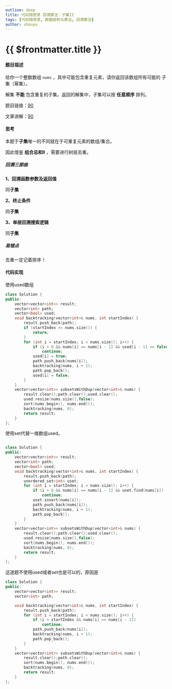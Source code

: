 ```yaml
---
outline: deep
title: 代码随想录 回溯算法：子集II
tags: [代码随想录, 数据结构与算法, 回溯算法]
author: shouyu
---
```


# {{ $frontmatter.title }}

#### 题目描述

给你一个整数数组 `nums` ，其中可能包含重复元素，请你返回该数组所有可能的 子集（幂集）。

解集 **不能** 包含重复的子集。返回的解集中，子集可以按 **任意顺序** 排列。

题目链接：[90](https://leetcode.cn/problems/subsets-ii)

文章讲解：[90](https://programmercarl.com/0090.%E5%AD%90%E9%9B%86II.html)

#### 思考

本题于**子集**唯一的不同就在于可重复元素的数组/集合。

因此借鉴 **组合总和II** ，需要进行树层去重。

##### 回溯三部曲

**1、回溯函数参数及返回值**

同**子集**

**2、终止条件**

同**子集**

**3、单层回溯搜索逻辑**

同**子集**

##### 易错点

去重一定记着排序！

#### 代码实现

使用used数组

```C++
class Solution {
public:
    vector<vector<int>> result;
    vector<int> path;
    vector<bool> used;
    void backtracking(vector<int>& nums, int startIndex) {
        result.push_back(path);
        if (startIndex >= nums.size()) {
            return;
        }
        for (int i = startIndex; i < nums.size(); i++) {
            if (i > 0 && nums[i] == nums[i - 1] && used[i - 1] == false)
                continue;
            used[i] = true;
            path.push_back(nums[i]);
            backtracking(nums, i + 1);
            path.pop_back();
            used[i] = false;
        }
    }
    vector<vector<int>> subsetsWithDup(vector<int>& nums) {
        result.clear();path.clear();used.clear();
        used.resize(nums.size(),false);
        sort(nums.begin(), nums.end());
        backtracking(nums, 0);
        return result;
    }
};
```

使用set代替一维数组used。

```C++

class Solution {
public:
    vector<vector<int>> result;
    vector<int> path;
    vector<bool> used;
    void backtracking(vector<int>& nums, int startIndex) {
        result.push_back(path);
        unordered_set<int> uset;
        for (int i = startIndex; i < nums.size(); i++) {
            if (i > 0 && nums[i] == nums[i - 1] && uset.find(nums[i]) != uset.end())
                continue;
            uset.insert(nums[i]);
            path.push_back(nums[i]);
            backtracking(nums, i + 1);
            path.pop_back();
        }
    }
    vector<vector<int>> subsetsWithDup(vector<int>& nums) {
        result.clear();path.clear();used.clear();
        used.resize(nums.size(),false);
        sort(nums.begin(), nums.end());
        backtracking(nums, 0);
        return result;
    }
};
```

这道题不使用used或者set也是可以的，原因是

```C++
class Solution {
public:
    vector<vector<int>> result;
    vector<int> path;

    void backtracking(vector<int>& nums, int startIndex) {
        result.push_back(path);
        for (int i = startIndex; i < nums.size(); i++) {
            if (i > startIndex && nums[i] == nums[i - 1])
                continue;
            path.push_back(nums[i]);
            backtracking(nums, i + 1);
            path.pop_back();
        }
    }
    vector<vector<int>> subsetsWithDup(vector<int>& nums) {
        result.clear();path.clear();
        sort(nums.begin(), nums.end());
        backtracking(nums, 0);
        return result;
    }
};
```



